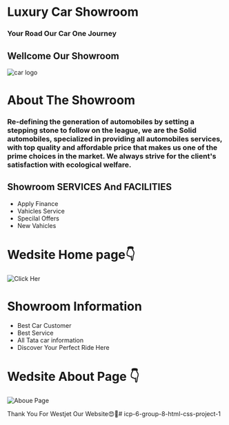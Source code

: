 # Luxury Car Showroom
### Your Road Our Car One Journey
## Wellcome Our Showroom

![car logo](./../image/car-logo.png)
# About The Showroom
### Re-defining the generation of automobiles by setting a stepping stone to follow on the league, we are the Solid automobiles, specialized in providing all automobiles services, with top quality and affordable price that makes us one of the prime choices in the market. We always strive for the client's satisfaction with ecological welfare.

## Showroom SERVICES And FACILITIES
- Apply Finance
- Vahicles Service
- Specilal Offers
- New Vahicles
#  Wedsite Home page👇
![Click Her](./../image/home-page.png)
# Showroom Information
- Best Car Customer
- Best Service 
- All Tata car information 
- Discover Your Perfect Ride Here
# Wedsite About Page 👇
![Aboue Page ](./../image/aboue-page.png)

Thank You For Westjet Our Website😍🙏# icp-6-group-8-html-css-project-1

